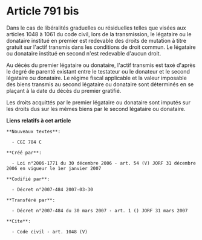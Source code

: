 # Article 791 bis

Dans le cas de libéralités graduelles ou résiduelles telles que visées aux articles 1048 à 1061 du code civil, lors de la
transmission, le légataire ou le donataire institué en premier est redevable des droits de mutation à titre gratuit sur
l'actif transmis dans les conditions de droit commun. Le légataire ou donataire institué en second n'est redevable d'aucun
droit. 

Au décès du premier légataire ou donataire, l'actif transmis est taxé d'après le degré de parenté existant entre le testateur
ou le donateur et le second légataire ou donataire. Le régime fiscal applicable et la valeur imposable des biens transmis au
second légataire ou donataire sont déterminés en se plaçant à la date du décès du premier gratifié. 

Les droits acquittés par le premier légataire ou donataire sont imputés sur les droits dus sur les mêmes biens par le second
légataire ou donataire.

**Liens relatifs à cet article**

	**Nouveaux textes**:

	  - CGI 784 C

	**Créé par**:

	  - Loi n°2006-1771 du 30 décembre 2006 - art. 54 (V) JORF 31 décembre 2006 en vigueur le 1er janvier 2007

	**Codifié par**:

	  - Décret n°2007-484 2007-03-30

	**Transféré par**:

	  - Décret n°2007-484 du 30 mars 2007 - art. 1 () JORF 31 mars 2007

	**Cite**:

	  - Code civil - art. 1048 (V)
